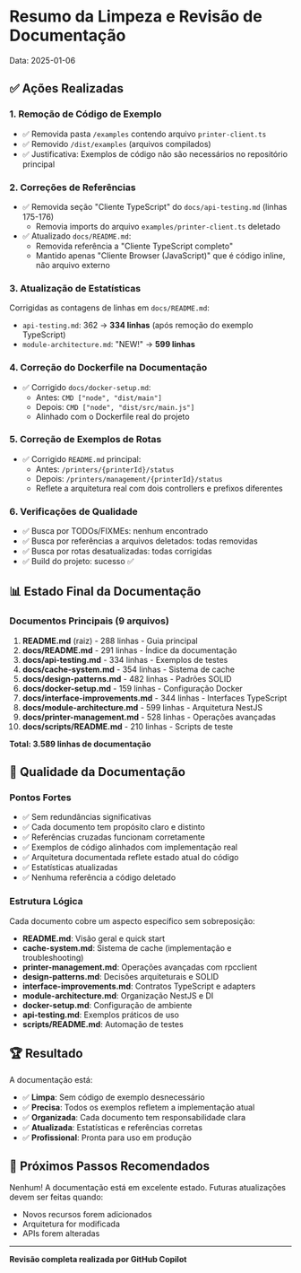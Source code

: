 # Resumo da Limpeza e Revisão de Documentação

Data: 2025-01-06

## ✅ Ações Realizadas

### 1. Remoção de Código de Exemplo
- ✅ Removida pasta `/examples` contendo arquivo `printer-client.ts`
- ✅ Removido `/dist/examples` (arquivos compilados)
- ✅ Justificativa: Exemplos de código não são necessários no repositório principal

### 2. Correções de Referências
- ✅ Removida seção "Cliente TypeScript" do `docs/api-testing.md` (linhas 175-176)
  - Removia imports do arquivo `examples/printer-client.ts` deletado
- ✅ Atualizado `docs/README.md`:
  - Removida referência a "Cliente TypeScript completo"
  - Mantido apenas "Cliente Browser (JavaScript)" que é código inline, não arquivo externo

### 3. Atualização de Estatísticas
Corrigidas as contagens de linhas em `docs/README.md`:
- `api-testing.md`: 362 → **334 linhas** (após remoção do exemplo TypeScript)
- `module-architecture.md`: "NEW!" → **599 linhas**

### 4. Correção do Dockerfile na Documentação
- ✅ Corrigido `docs/docker-setup.md`:
  - Antes: `CMD ["node", "dist/main"]`
  - Depois: `CMD ["node", "dist/src/main.js"]`
  - Alinhado com o Dockerfile real do projeto

### 5. Correção de Exemplos de Rotas
- ✅ Corrigido `README.md` principal:
  - Antes: `/printers/{printerId}/status`
  - Depois: `/printers/management/{printerId}/status`
  - Reflete a arquitetura real com dois controllers e prefixos diferentes

### 6. Verificações de Qualidade
- ✅ Busca por TODOs/FIXMEs: nenhum encontrado
- ✅ Busca por referências a arquivos deletados: todas removidas
- ✅ Busca por rotas desatualizadas: todas corrigidas
- ✅ Build do projeto: sucesso ✅

## 📊 Estado Final da Documentação

### Documentos Principais (9 arquivos)
1. **README.md** (raiz) - 288 linhas - Guia principal
2. **docs/README.md** - 291 linhas - Índice da documentação
3. **docs/api-testing.md** - 334 linhas - Exemplos de testes
4. **docs/cache-system.md** - 354 linhas - Sistema de cache
5. **docs/design-patterns.md** - 482 linhas - Padrões SOLID
6. **docs/docker-setup.md** - 159 linhas - Configuração Docker
7. **docs/interface-improvements.md** - 344 linhas - Interfaces TypeScript
8. **docs/module-architecture.md** - 599 linhas - Arquitetura NestJS
9. **docs/printer-management.md** - 528 linhas - Operações avançadas
10. **docs/scripts/README.md** - 210 linhas - Scripts de teste

**Total: 3.589 linhas de documentação**

## 🎯 Qualidade da Documentação

### Pontos Fortes
- ✅ Sem redundâncias significativas
- ✅ Cada documento tem propósito claro e distinto
- ✅ Referências cruzadas funcionam corretamente
- ✅ Exemplos de código alinhados com implementação real
- ✅ Arquitetura documentada reflete estado atual do código
- ✅ Estatísticas atualizadas
- ✅ Nenhuma referência a código deletado

### Estrutura Lógica
Cada documento cobre um aspecto específico sem sobreposição:
- **README.md**: Visão geral e quick start
- **cache-system.md**: Sistema de cache (implementação e troubleshooting)
- **printer-management.md**: Operações avançadas com rpcclient
- **design-patterns.md**: Decisões arquiteturais e SOLID
- **interface-improvements.md**: Contratos TypeScript e adapters
- **module-architecture.md**: Organização NestJS e DI
- **docker-setup.md**: Configuração de ambiente
- **api-testing.md**: Exemplos práticos de uso
- **scripts/README.md**: Automação de testes

## 🏆 Resultado

A documentação está:
- ✅ **Limpa**: Sem código de exemplo desnecessário
- ✅ **Precisa**: Todos os exemplos refletem a implementação atual
- ✅ **Organizada**: Cada documento tem responsabilidade clara
- ✅ **Atualizada**: Estatísticas e referências corretas
- ✅ **Profissional**: Pronta para uso em produção

## 📝 Próximos Passos Recomendados

Nenhum! A documentação está em excelente estado. Futuras atualizações devem ser feitas quando:
- Novos recursos forem adicionados
- Arquitetura for modificada
- APIs forem alteradas

---

**Revisão completa realizada por GitHub Copilot**

